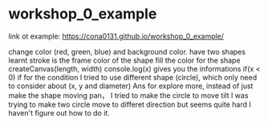 # workshop_0_example
link ot example: https://cona0131.github.io/workshop_0_example/

change color (red, green, blue) and background color.
have two shapes
learnt stroke is the frame color of the shape
fill the color for the shape
createCanvas(length, width)
console.log(x) gives you the informations
if(x < 0) if for the condition
I tried to use different shape (circle), which only need to consider about (x, y and diameter)
Ans for explore more, instead of just make the shape moving pan， I tried to make the circle to move tilt
I was trying to make two circle move to differet direction but seems quite hard I haven't figure out how to do it.
